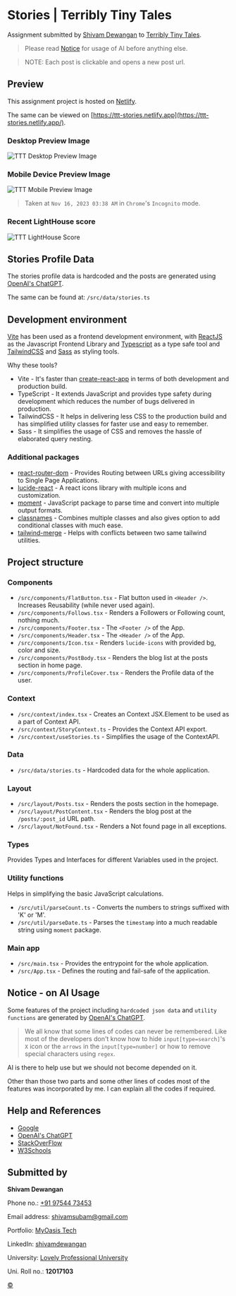 # Stories | Terribly Tiny Tales

Assignment submitted by [Shivam Dewangan](https://myoasis.tech) to [Terribly Tiny Tales](https://www.terriblytinytales.com/).

> Please read [Notice](#notice---on-ai-usage) for usage of AI before anything else.

> NOTE: Each post is clickable and opens a new post url.

## Preview

This assignment project is hosted on [Netlify](https://ttt-stories.netlify.app/).

The same can be viewed on [https://ttt-stories.netlify.app](https://ttt-stories.netlify.app/).

### Desktop Preview Image

![TTT Desktop Preview Image](https://ttt-stories.netlify.app/images/ttt-desktop.webp)

### Mobile Device Preview Image

![TTT Mobile Preview Image](https://ttt-stories.netlify.app/images/ttt-mobile.webp)

> Taken at `Nov 16, 2023 03:38 AM` in `Chrome`'s `Incognito` mode.

### Recent LightHouse score

![TTT LightHouse Score](https://ttt-stories.netlify.app/images/lighthouse.webp)

## Stories Profile Data

The stories profile data is hardcoded and the posts are generated using [OpenAI's ChatGPT](https://chat.openai.com/).

The same can be found at: `/src/data/stories.ts`

## Development environment

[Vite](https://vitejs.dev/) has been used as a frontend development environment, with [ReactJS](https://react.dev/) as the Javascript Frontend Library and [Typescript](https://www.typescriptlang.org/) as a type safe tool and [TailwindCSS](https://tailwindcss.com/) and [Sass](https://sass-lang.com/) as styling tools.

Why these tools?

- Vite - It's faster than [create-react-app](https://create-react-app.dev/) in terms of both development and production build.
- TypeScript - It extends JavaScript and provides type safety during development which reduces the number of bugs delivered in production.
- TailwindCSS - It helps in delivering less CSS to the production build and has simplified utility classes for faster use and easy to remember.
- Sass - It simplifies the usage of CSS and removes the hassle of elaborated query nesting.

### Additional packages

- [react-router-dom](https://reactrouter.com/) - Provides Routing between URLs giving accessibility to Single Page Applications.
- [lucide-react](https://lucide.dev/) - A react icons library with multiple icons and customization.
- [moment](https://momentjs.com/) - JavaScript package to parse time and convert into multiple output formats.
- [classnames](https://jedwatson.github.io/classnames/) - Combines multiple classes and also gives option to add conditional classes with much ease.
- [tailwind-merge](https://npmjs.com/package/tailwind-merge) - Helps with conflicts between two same tailwind utilities.

## Project structure

### Components

- `/src/components/FlatButton.tsx` - Flat button used in `<Header />`. Increases Reusability (while never used again).
- `/src/components/Follows.tsx` - Renders a Followers or Following count, nothing much.
- `/src/components/Footer.tsx` - The `<Footer />` of the App.
- `/src/components/Header.tsx` - The `<Header />` of the App.
- `/src/components/Icon.tsx` - Renders `lucide-icons` with provided bg, color and size.
- `/src/components/PostBody.tsx` - Renders the blog list at the posts section in home page.
- `/src/components/ProfileCover.tsx` - Renders the Profile data of the user.

### Context

- `/src/context/index.tsx` - Creates an Context JSX.Element to be used as a part of Context API.
- `/src/context/StoryContext.ts` - Provides the Context API export.
- `/src/context/useStories.ts` - Simplifies the usage of the ContextAPI.

### Data

- `/src/data/stories.ts` - Hardcoded data for the whole application.

### Layout

- `/src/layout/Posts.tsx` - Renders the posts section in the homepage.
- `/src/layout/PostContent.tsx` - Renders the blog post at the `/posts/:post_id` URL path.
- `/src/layout/NotFound.tsx` - Renders a Not found page in all exceptions.

### Types

Provides Types and Interfaces for different Variables used in the project.

### Utility functions

Helps in simplifying the basic JavaScript calculations.

- `/src/util/parseCount.ts` - Converts the numbers to strings suffixed with 'K' or 'M'.
- `/src/util/parseDate.ts` - Parses the `timestamp` into a much readable string using `moment` package.

### Main app

- `/src/main.tsx` - Provides the entrypoint for the whole application.
- `/src/App.tsx` - Defines the routing and fail-safe of the application.

## Notice - on AI Usage

Some features of the project including `hardcoded json data` and `utility functions` are generated by [OpenAI's ChatGPT](https://chat.openai.com/).

> We all know that some lines of codes can never be remembered. Like most of the developers don't know how to hide `input[type=search]`'s `X` icon or the `arrows` in the `input[type=number]` or how to remove special characters using `regex`.

AI is there to help use but we should not become depended on it.

Other than those two parts and some other lines of codes most of the features was incorporated by me. I can explain all the codes if required.

## Help and References

- [Google](https://www.google.com/)
- [OpenAI's ChatGPT](https://chat.openai.com/)
- [StackOverFlow](https://stackoverflow.com/)
- [W3Schools](https://www.w3schools.com/)

## Submitted by

**Shivam Dewangan**

Phone no.: [+91 97544 73453](tel:9754473453)

Email address: [shivamsubam@gmail.com](mailto:shivamsubam@gmail.com)

Portfolio: [MyOasis Tech](https://myoasis.tech/)

LinkedIn: [shivamdewangan](https://www.linkedin.com/in/shivamdewangan/)

University: [Lovely Professional University](https://lpu.in/)

Uni. Roll no.: **12017103**


[©](/src/vite-env.d.ts)